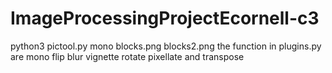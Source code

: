 # ImageProcessingProjectEcornell-c3
python3 pictool.py mono blocks.png blocks2.png
the function in plugins.py are mono flip blur vignette rotate pixellate and transpose
